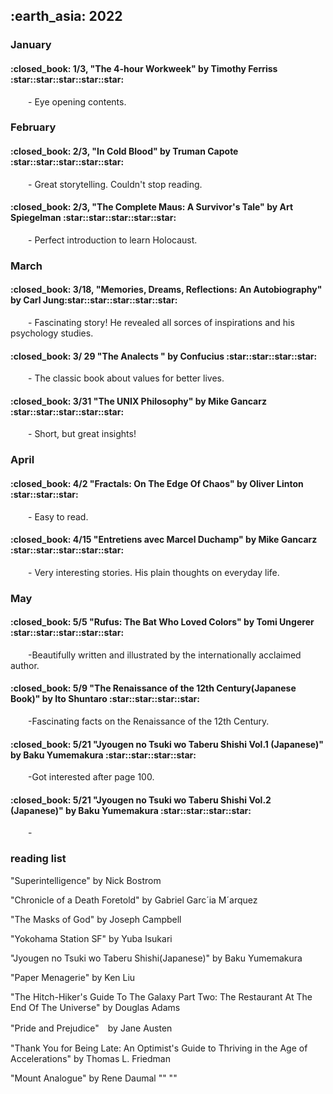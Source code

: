 <h2> :earth_asia: 2022 </h2>
<h3> January </h3>

<h4>:closed_book: 1/3, "The 4-hour Workweek" by Timothy Ferriss :star::star::star::star::star:</h4>
&emsp;&emsp;- Eye opening contents. 

<h3> February </h3>

<h4>:closed_book: 2/3, "In Cold Blood" by Truman Capote  :star::star::star::star::star:</h4>
&emsp;&emsp;- Great storytelling. Couldn't stop reading. 

<h4>:closed_book: 2/3, "The Complete Maus: A Survivor's Tale" by Art Spiegelman  :star::star::star::star::star:</h4>
&emsp;&emsp;- Perfect introduction to learn Holocaust.




<h3> March </h3>

<h4>:closed_book: 3/18, "Memories, Dreams, Reflections: An Autobiography" by Carl Jung:star::star::star::star::star:</h4>
&emsp;&emsp;- Fascinating story! He revealed all sorces of inspirations and his psychology studies.

<h4>:closed_book: 3/ 29 "The Analects " by Confucius :star::star::star::star:</h4>
&emsp;&emsp;- The classic book about values for better lives. 

<h4>:closed_book: 3/31 "The UNIX Philosophy" by Mike Gancarz :star::star::star::star::star:</h4>
&emsp;&emsp;- Short, but great insights!

<h3> April </h3>

<h4>:closed_book: 4/2 "Fractals: On The Edge Of Chaos" by Oliver Linton  :star::star::star:</h4>
&emsp;&emsp;- Easy to read.


<h4>:closed_book: 4/15 "Entretiens avec Marcel Duchamp" by Mike Gancarz :star::star::star::star::star:</h4>
&emsp;&emsp;- Very interesting stories. His plain thoughts on everyday life.


<h3> May </h3>

<h4>:closed_book: 5/5 "Rufus: The Bat Who Loved Colors" by Tomi Ungerer :star::star::star::star::star:</h4>
&emsp;&emsp;-Beautifully written and illustrated by the internationally acclaimed author.


<h4>:closed_book: 5/9 "The Renaissance of the 12th Century(Japanese Book)" by Ito Shuntaro :star::star::star::star:</h4>
&emsp;&emsp;-Fascinating facts on the Renaissance of the 12th Century.

<h4>:closed_book: 5/21 "Jyougen no Tsuki wo Taberu Shishi Vol.1 (Japanese)" by Baku Yumemakura :star::star::star::star:</h4>
&emsp;&emsp;-Got interested after page 100.

<h4>:closed_book: 5/21 "Jyougen no Tsuki wo Taberu Shishi Vol.2 (Japanese)" by Baku Yumemakura :star::star::star::star:</h4>
&emsp;&emsp;-





<h3> reading list</h3>

"Superintelligence" by Nick Bostrom 

"Chronicle of a Death Foretold" by  Gabriel Garc´ia M´arquez 

"The Masks of God" by Joseph Campbell

"Yokohama Station SF" by Yuba Isukari

"Jyougen no Tsuki wo Taberu Shishi(Japanese)" by Baku Yumemakura

"Paper Menagerie" by Ken Liu

"The Hitch-Hiker's Guide To The Galaxy Part Two: The Restaurant At The End Of The Universe" by Douglas Adams

"Pride and Prejudice"　by Jane Austen

"Thank You for Being Late: An Optimist's Guide to Thriving in the Age of Accelerations" by  Thomas L. Friedman 

"Mount Analogue" by Rene Daumal 
""
""
